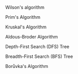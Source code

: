 Wilson's algorithm

Prim's Algorithm

Kruskal's Algorithm

Aldous-Broder Algorithm

Depth-First Search (DFS) Tree

Breadth-First Search (BFS) Tree

Borůvka's Algorithm
